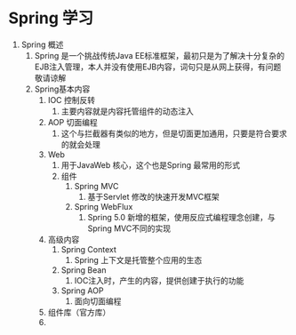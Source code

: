 # Spring 学习

1. Spring 概述
   1. Spring 是一个挑战传统Java EE标准框架，最初只是为了解决十分复杂的EJB注入管理，本人并没有使用EJB内容，词句只是从网上获得，有问题敬请谅解
   2. Spring基本内容
      1. IOC 控制反转 
         1. 主要内容就是内容托管组件的动态注入
      2. AOP 切面编程
         1. 这个与拦截器有类似的地方，但是切面更加通用，只要是符合要求的就会处理
      3. Web 
         1. 用于JavaWeb 核心，这个也是Spring 最常用的形式
         2. 组件
            1. Spring MVC 
               1. 基于Servlet 修改的快速开发MVC框架
            2. Spring WebFlux
               1. Spring 5.0 新增的框架，使用反应式编程理念创建，与Spring MVC不同的实现
      4. 高级内容
         1. Spring Context 
            1. Spring 上下文是托管整个应用的生态
         2. Spring Bean
            1. IOC注入时，产生的内容，提供创建于执行的功能
         3. Spring AOP
            1. 面向切面编程
      5. 组件库（官方库）
      6. 